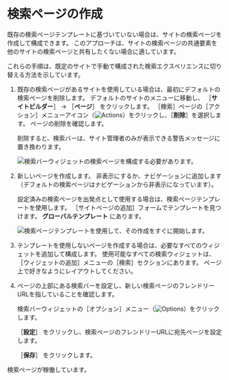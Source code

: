# 検索ページの作成

既存の検索ページテンプレートに基づいていない場合は、サイトの検索ページを作成して構成できます。 このアプローチは、サイトの検索ページの共通要素を他のサイトの検索ページと共有したくない場合に適しています。

これらの手順は、既定のサイトで手動で構成された検索エクスペリエンスに切り替える方法を示しています。

1. 既存の検索ページがあるサイトを使用している場合は、最初にデフォルトの検索ページを削除します。 デフォルトのサイトのメニューに移動し、 ［**サイトビルダー**］ &rarr; ［**ページ**］ をクリックします。 ［検索］ページの［アクション］メニューアイコン（![Actions](../../../images/icon-actions.png)）をクリックし、［**削除**］を選択します。 ページの削除を確認します。

    削除すると、検索バーは、サイト管理者のみが表示できる警告メッセージに置き換わります。

    ![検索バーウィジェットの検索ページを構成する必要があります。](./creating-a-search-page/images/01.png)

1. 新しいページを作成します。 非表示にするか、ナビゲーションに追加します（デフォルトの検索ページはナビゲーションから非表示になっています）。

    設定済みの検索ページを出発点として使用する場合は、検索ページテンプレートを使用します。 ［サイトページの追加］フォームでテンプレートを見つけます。 **グローバルテンプレート** にあります。

    ![検索ページテンプレートを使用して、その作成をすぐに開始します。](./creating-a-search-page/images/02.png)

1. テンプレートを使用しないページを作成する場合は、必要なすべてのウィジェットを追加して構成します。 使用可能なすべての検索ウィジェットは、［ウィジェットの追加］メニューの［検索］セクションにあります。 ページ上で好きなようにレイアウトしてください。

1. ページの上部にある検索バーを設定し、新しい検索ページのフレンドリーURLを指していることを確認します。

    検索バーウィジェットの［オプション］メニュー（![Options](../../../images/icon-widget-options.png)）をクリックします。

    ［**設定**］ をクリックし、検索ページのフレンドリーURLに宛先ページを設定します。

    ［**保存**］ をクリックします。

検索ページが稼働しています。
